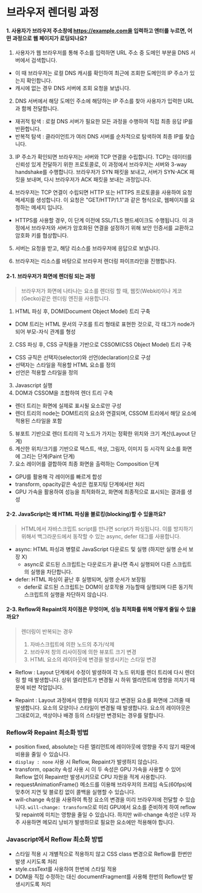 # 브라우저 렌더링 과정

#### 1. 사용자가 브라우저 주소창에 https://example.com을 입력하고 엔터를 누르면, 어떤 과정으로 웹 페이지가 로딩되나요?

1. 사용자가 웹 브라우저를 통해 주소를 입력하면 URL 주소 중 도메인 부분을 DNS 서버에서 검색합니다.

- 이 때 브라우저는 로컬 DNS 캐시를 확인하여 최근에 조회한 도메인의 IP 주소가 있는지 확인합니다.
- 캐시에 없는 경우 DNS 서버에 조회 요청을 보냅니다.

2. DNS 서버에서 해당 도메인 주소에 해당하는 IP 주소를 찾아 사용자가 입력한 URL과 함께 전달합니다.

- 재귀적 탐색 : 로컬 DNS 서버가 필요한 모든 과정을 수행하여 직접 최종 응답 IP를 반환합니다.
- 반복적 탐색 : 클라이언트가 여러 DNS 서버를 순차적으로 탐색하여 최종 IP를 찾습니다.

3. IP 주소가 확인되면 브라우저는 서버와 TCP 연결을 수립합니다. TCP는 데이터를 신뢰성 있게 전달하기 위한 프로토콜로, 이 과정에서 브라우저는 서버와 3-way handshake를 수행합니다. 브라우저가 SYN 패킷을 보내고, 서버가 SYN-ACK 패킷을 보내며, 다시 브라우저가 ACK 패킷을 보내는 과정입니다.

4. 브라우저는 TCP 연결이 수립되면 HTTP 또는 HTTPS 프로토콜을 사용하여 요청 메세지를 생성합니다. 이 요청은 "GET/HTTP/1.1"과 같은 형식으로, 웹페이지를 요청하는 메세지 입니다. 

- HTTPS를 사용할 경우, 이 단계 이전에 SSL/TLS 핸드셰이크도 수행됩니다. 이 과정에서 브라우저와 서버가 암호화된 연결을 설정하기 위해 보안 인증서를 교환하고 암호화 키를 협상합니다.

5. 서버는 요청을 받고, 해당 리소스를 브라우저에 응답으로 보냅니다.

6. 브라우저는 리소스를 바탕으로 브라우저 렌더링 파이프라인을 진행합니다.

#### 2-1. 브라우저가 화면에 렌더링 되는 과정

> 브라우저가 화면에 나타나는 요소를 렌더링 할 때, 웹킷(Webkit)이나 게코(Gecko)같은 렌더링 엔진을 사용합니다.

1. HTML 파싱 후, DOM(Document Object Model) 트리 구축
- DOM 트리는 HTML 문서의 구조를 트리 형태로 표현한 것으로, 각 태그가 node가 되어 부모-자식 관계를 형성

2. CSS 파싱 후, CSS 규칙들을 기반으로 CSSOM(CSS Object Model) 트리 구축
- CSS 규칙은 선택자(selector)와 선언(declaration)으로 구성
- 선택자는 스타일을 적용할 HTML 요소를 정의
- 선언은 적용할 스타일을 정의

3. Javascript 실행
4. DOM과 CSSOM을 조합하여 렌더 트리 구축
- 렌더 트리는 화면에 실제로 표시될 요소로만 구성
- 렌더 트리의 node는 DOM트리의 요소와 연결되며, CSSOM 트리에서 해당 요소에 적용된 스타일을 포함

5. 뷰포트 기반으로 렌더 트리의 각 노드가 가지는 정확한 위치와 크기 계산(Layout 단계)
6. 계산한 위치/크기를 기반으로 텍스트, 색상, 그림자, 이미지 등 시각적 요소를 화면에 그리는 단계(Paint 단계)
7. 요소 레이어를 결합하여 최종 화면을 출력하는 Composition 단계
- GPU를 활용해 각 레이어를 빠르게 합성
- transform, opacity같은 속성은 컴포지팅 단계에서만 처리
- GPU 가속을 활용하여 성능을 최적화하고, 화면에 최종적으로 표시되는 결과를 생성

#### 2-2. JavaScript는 왜 HTML 파싱을 블로킹(blocking)할 수 있을까요?

> HTML에서 자바스크립트 script를 만나면 script가 파싱됩니다. 이를 방지하기 위해서 백그라운드에서 동작할 수 있는 async, defer 태그를 사용합니다.

- async: HTML 파싱과 병렬로 JavaScript 다운로드 및 실행 (하지만 실행 순서 보장 X)
  - async로 로드된 스크립트는 다운로드가 끝나면 즉시 실행되어 다른 스크립트의 실행을 차단합니다.
- defer: HTML 파싱이 끝난 후 실행되며, 실행 순서가 보장됨
  - defer로 로드된 스크립트는 DOM이 상호작용 가능할때 실행되며 다른 동기적 스크립트의 실행을 차단하지 않습니다.

#### 2-3. Reflow와 Repaint의 차이점은 무엇이며, 성능 최적화를 위해 어떻게 줄일 수 있을까요?

> 렌더링이 반복되는 경우
>
> 1. 자바스크립트에 의한 노드의 추가/삭제
> 2. 브라우저 창의 리사이징에 의한 뷰포트 크기 변경
> 3. HTML 요소의 레이아웃에 변경을 발생시키는 스타일 변경

- Reflow : Layout 단계에서 수정이 발생하여 각 노드 위치를 렌더 트리에 다시 렌더링 할 때 발생합니다. 상위 엘리먼트가 변경될 시 하위 엘리먼트에 영향을 끼치기 때문에 비싼 작업입니다.

- Repaint : Layout 과정에서 영향을 미치지 않고 변경된 요소를 화면에 그려줄 때 발생합니다. 요소의 모양이나 스타일이 변경될 때 발생합니다. 요소의 레이아웃은 그대로이고, 색상이나 배경 등의 스타일만 변경되는 경우를 말합니다.

### Reflow와 Repaint 최소화 방법

- position fixed, absolute는 다른 엘리먼트에 레이아웃에 영향을 주지 않기 때문에 비용을 줄일 수 있습니다.
- `display : none` 사용 시 Reflow, Repaint가 발생하지 않습니다.
- transform, opacity 속성 사용 시 이 두 속성은 GPU 가속을 사용할 수 있어 Reflow 없이 Repaint만 발생시키므로 CPU 자원을 적게 사용합니다.
- requestAnimationFrame() 메소드를 이용해 브라우저의 프레임 속도(60fps)에 맞추어 지연 및 블로킹 없이 콜백을 실행할 수 있습니다.
- will-change 속성을 사용하여 특정 요소의 변경을 미리 브라우저에 전달할 수 있습니다. `will-change: transform`으로 미리 GPU에서 요소를 준비하게 하여 reflow 및 repaint에 미치는 영향을 줄일 수 있습니다. 하지만 will-change 속성은 너무 자주 사용하면 메모리 낭비가 발생하므로 필요한 요소에만 적용해야 합니다.

### Javascript에서 Reflow 최소화 방법

- 스타일 적용 시 개별적으로 적용하지 않고 CSS class 변경으로 Reflow를 한번만 발생 시키도록 처리
- style.cssText를 사용하여 한번에 스타일 적용
- DOM을 직접 수정하는 대신 documentFragment를 사용해 한번의 Reflow만 발생시키도록 처리

